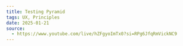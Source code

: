 ```yaml
---
title: Testing Pyramid
tags: UX, Principles
date: 2025-01-21
source:
  - https://www.youtube.com/live/hZFgyoImTx0?si=RPg6JfqRmVickNC9
---
```


